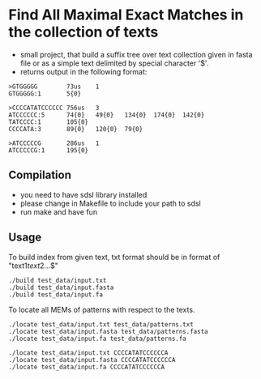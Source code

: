 #   Find All Maximal Exact Matches in the collection of texts
- small project, that build a suffix tree over text collection given in fasta file or as a simple text delimited by special character '$'.
- returns output in the following format:
```
>GTGGGGG        73us    1
GTGGGGG:1       5{0}

>CCCCATATCCCCCC 756us   3
ATCCCCCC:5      74{0}   49{0}   134{0}  174{0}  142{0}
TATCCCC:1       105{0}
CCCCATA:3       89{0}   120{0}  79{0}

>ATCCCCCG       286us   1
ATCCCCCG:1      195{0}
```

##  Compilation
- you need to have sdsl library installed
- please change in Makefile to include your path to sdsl
- run make and have fun

##  Usage

To build index from given text, txt format should be in format of "text1$text2$...$"
```shell
./build test_data/input.txt
./build test_data/input.fasta
./build test_data/input.fa 
```

To locate all MEMs of patterns with respect to the texts.
```shell
./locate test_data/input.txt test_data/patterns.txt
./locate test_data/input.fasta test_data/patterns.fasta
./locate test_data/input.fa test_data/patterns.fa
```

```shell
./locate test_data/input.txt CCCCATATCCCCCCA
./locate test_data/input.fasta CCCCATATCCCCCCA
./locate test_data/input.fa CCCCATATCCCCCCA
```